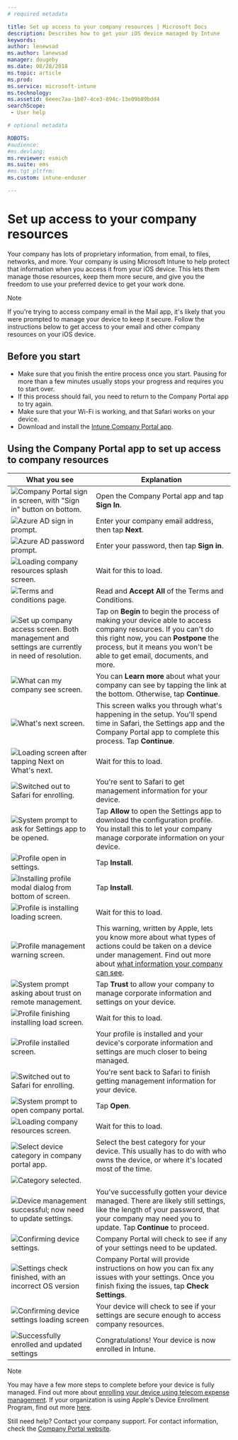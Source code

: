 ```yaml
---
# required metadata

title: Set up access to your company resources | Microsoft Docs
description: Describes how to get your iOS device managed by Intune
keywords:
author: lenewsad
ms.author: lanewsad
manager: dougeby
ms.date: 08/28/2018
ms.topic: article
ms.prod:
ms.service: microsoft-intune
ms.technology:
ms.assetid: 6eeec7aa-1b07-4ce3-894c-13e09b89bdd4
searchScope:
 - User help

# optional metadata

ROBOTS:  
#audience: 
#ms.devlang:
ms.reviewer: esmich
ms.suite: ems
#ms.tgt_pltfrm:
ms.custom: intune-enduser

---
```



# Set up access to your company resources

Your company has lots of proprietary information, from email, to files, networks, and more. Your company is using Microsoft Intune to help protect that information when you access it from your iOS device. This lets them manage those resources, keep them more secure, and give you the freedom to use your preferred device to get your work done.

> [!NOTE]
> If you're trying to access company email in the Mail app, it's likely that you were prompted to manage your device to keep it secure. Follow the instructions below to get access to your email and other company resources on your iOS device.

## Before you start

- Make sure that you finish the entire process once you start. Pausing for more than a few minutes usually stops your progress and requires you to start over.
- If this process should fail, you need to return to the Company Portal app to try again.
- Make sure that your Wi-Fi is working, and that Safari works on your device.
- Download and install the [Intune Company Portal app](install-and-sign-in-to-the-intune-company-portal-app-ios.md).


## Using the Company Portal app to set up access to company resources

|What you see|Explanation|
|---|---|
|![Company Portal sign in screen, with "Sign in" button on bottom.](./media/ios-01-cp-enroll-1802.png)|Open the Company Portal app and tap **Sign In**.|
|![Azure AD sign in prompt.](./media/ios-02-cp-enroll-1802.png)|Enter your company email address, then tap **Next**.|
|![Azure AD password prompt.](./media/ios-03-cp-enroll-1802.png)|Enter your password, then tap **Sign in**.|
|![Loading company resources splash screen.](./media/ios-04-cp-enroll-1802.png)|Wait for this to load.|
|![Terms and conditions page.](./media/ios-05-cp-enroll-1802.png)|Read and **Accept All** of the Terms and Conditions.|
|![Set up company access screen. Both management and settings are currently in need of resolution.](./media/ios-06-cp-enroll-1802.png)|Tap on **Begin** to begin the process of making your device able to access company resources. If you can't do this right now, you can **Postpone** the process, but it means you won't be able to get email, documents, and more.|
|![What can my company see screen.](./media/ios-07-cp-enroll-1802.png)|You can **Learn more** about what your company can see by tapping the link at the bottom. Otherwise, tap **Continue**.|
|![What's next screen.](./media/ios-08-cp-enroll-1802.png)|This screen walks you through what's happening in the setup. You'll spend time in Safari, the Settings app and the Company Portal app to complete this process. Tap **Continue**.|
|![Loading screen after tapping Next on What's next.](./media/ios-09-cp-enroll-1802.png)|Wait for this to load.|
|![Switched out to Safari for enrolling.](./media/ios-7-cp-enroll-1711.png)|You're sent to Safari to get management information for your device.|
|![System prompt to ask for Settings app to be opened.](./media/ios-8-cp-enroll-1711.png)|Tap **Allow** to open the Settings app to download the configuration profile. You install this to let your company manage corporate information on your device.|
|![Profile open in settings.](./media/ios-9-cp-enroll-1711.png)|Tap **Install**.|
|![Installing profile modal dialog from bottom of screen.](./media/ios-10-cp-enroll-1711.png)|Tap **Install**.|
|![Profile is installing loading screen.](./media/ios-11-cp-enroll-1711.png)|Wait for this to load.|
|![Profile management warning screen.](./media/ios-12-cp-enroll-1711.png)|This warning, written by Apple, lets you know more about what types of actions could be taken on a device under management. Find out more about [what information your company can see](what-info-can-your-company-see-when-you-enroll-your-device-in-intune.md).|
|![System prompt asking about trust on remote management.](./media/ios-13-cp-enroll-1711.png)|Tap **Trust** to allow your company to manage corporate information and settings on your device.|
|![Profile finishing installing load screen.](./media/ios-14-cp-enroll-1711.png)|Wait for this to load.|
|![Profile installed screen.](./media/ios-15-cp-enroll-1711.png)|Your profile is installed and your device's corporate information and settings are much closer to being managed.|
|![Switched out to Safari for enrolling.](./media/ios-16-cp-enroll-1711.png)|You're sent back to Safari to finish getting management information for your device. |
|![System prompt to open company portal.](./media/ios-17-cp-enroll-1711.png)|Tap **Open**.|
|![Loading company resources screen.](./media/ios-21-cp-enroll-1802.png)|Wait for this to load.|
|![Select device category in company portal app.](./media/ios-22-cp-enroll-1802.png)|Select the best category for your device. This usually has to do with who owns the device, or where it's located most of the time.|
|![Category selected.](./media/ios-23-cp-enroll-1802.png)||
|![Device management successful; now need to update settings.](./media/ios-24-cp-enroll-1802.png)|You've successfully gotten your device managed. There are likely still settings, like the length of your password, that your company may need you to update. Tap **Continue** to proceed.|
|![Confirming device settings.](./media/ios-25-cp-enroll-1802.png)|Company Portal will check to see if any of your settings need to be updated.|
|![Settings check finished, with an incorrect OS version](./media/ios-26-cp-enroll-1802.png)|Company Portal will provide instructions on how you can fix any issues with your settings. Once you finish fixing the issues, tap **Check Settings**.|
|![Confirming device settings loading screen](./media/ios-27-cp-enroll-1802.png)|Your device will check to see if your settings are secure enough to access company resources.|
|![Successfully enrolled and updated settings](./media/ios-28-cp-enroll-1802.png)|Congratulations! Your device is now enrolled in Intune.|

> [!Note]
> You may have a few more steps to complete before your device is fully managed. Find out more about [enrolling your device using telecom expense management](enroll-your-device-with-telecom-expense-management-ios.md). If your organization is using Apple's Device Enrollment Program, find out more [here](enroll-your-device-dep-ios.md).

Still need help? Contact your company support. For contact information, check the [Company Portal website](https://portal.manage.microsoft.com#HelpDeskDialog).
